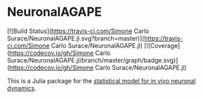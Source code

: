 # NeuronalAGAPE

[![Build Status](https://travis-ci.com/Simone Carlo Surace/NeuronalAGAPE.jl.svg?branch=master)](https://travis-ci.com/Simone Carlo Surace/NeuronalAGAPE.jl)
[![Coverage](https://codecov.io/gh/Simone Carlo Surace/NeuronalAGAPE.jl/branch/master/graph/badge.svg)](https://codecov.io/gh/Simone Carlo Surace/NeuronalAGAPE.jl)

This is a Julia package for the [statistical model for in vivo neuronal dynamics](https://journals.plos.org/plosone/article?id=10.1371/journal.pone.0142435).
